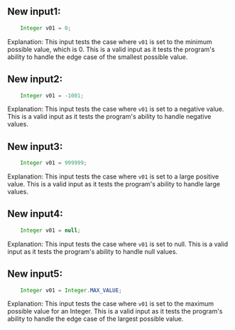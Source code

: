 ## New input1:
```java
    Integer v01 = 0;
```
Explanation: This input tests the case where `v01` is set to the minimum possible value, which is 0. This is a valid input as it tests the program's ability to handle the edge case of the smallest possible value.

## New input2:
```java
    Integer v01 = -1001;
```
Explanation: This input tests the case where `v01` is set to a negative value. This is a valid input as it tests the program's ability to handle negative values.

## New input3:
```java
    Integer v01 = 999999;
```
Explanation: This input tests the case where `v01` is set to a large positive value. This is a valid input as it tests the program's ability to handle large values.

## New input4:
```java
    Integer v01 = null;
```
Explanation: This input tests the case where `v01` is set to null. This is a valid input as it tests the program's ability to handle null values.

## New input5:
```java
    Integer v01 = Integer.MAX_VALUE;
```
Explanation: This input tests the case where `v01` is set to the maximum possible value for an Integer. This is a valid input as it tests the program's ability to handle the edge case of the largest possible value.